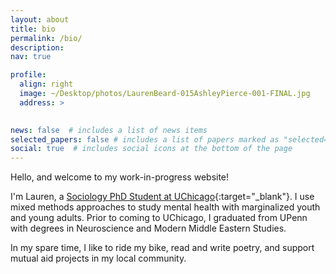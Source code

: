 ```yaml
---
layout: about
title: bio
permalink: /bio/
description: 
nav: true

profile:
  align: right
  image: ~/Desktop/photos/LaurenBeard-015AshleyPierce-001-FINAL.jpg
  address: >
    

news: false  # includes a list of news items
selected_papers: false # includes a list of papers marked as "selected={true}"
social: true  # includes social icons at the bottom of the page
---
```

Hello, and welcome to my work-in-progress website! 

I'm Lauren, a [Sociology PhD Student at UChicago](https://sociology.uchicago.edu/directory/lauren-beard){:target="\_blank"}. I use mixed methods approaches to study mental health with marginalized youth and young adults. Prior to coming to UChicago, I graduated from UPenn with degrees in Neuroscience and Modern Middle Eastern Studies.   

In my spare time, I like to ride my bike, read and write poetry, and support mutual aid projects in my local community.   

